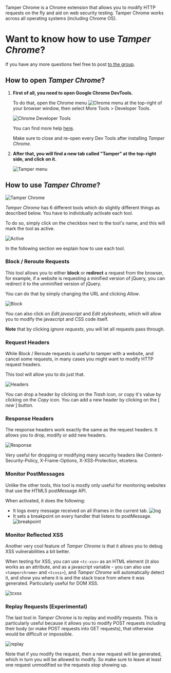 Tamper Chrome is a Chrome extension that allows you to modify HTTP requests on the fly and aid on web security testing. Tamper Chrome works across all operating systems (including Chrome OS).

# Want to know how to use *Tamper Chrome*?

If you have any more questions feel free to post [to the group](https://groups.google.com/forum/#!forum/tamper-chrome-help).

## How to open *Tamper Chrome*?
1.  **First of all, you need to open Google Chrome DevTools.**

    To do that, open the Chrome menu ![Chrome menu](https://sirdarckcat.github.io/images/menu.png) at the top-right of your browser window, then select More Tools > Developer Tools.

    ![Chrome Developer Tools](https://sirdarckcat.github.io/images/devtools.png)

    You can find more help [here](https://developers.google.com/web/tools/chrome-devtools/iterate/inspect-styles/shortcuts?hl=en#accessing-devtools).

    Make sure to close and re-open every Dev Tools after installing *Tamper Chrome*.

1.  **After that, you will find a new tab called "Tamper" at the top-right side, and click on it.**

    ![Tamper menu](https://sirdarckcat.github.io/images/tamper.png)


## How to use *Tamper Chrome*?

![Tamper Chrome](https://sirdarckcat.github.io/images/start.png)

*Tamper Chrome* has 6 different tools which do slightly different things as described below. You have to individually activate each tool.

To do so, simply click on the checkbox next to the tool's name, and this will mark the tool as active.


![Active](https://sirdarckcat.github.io/images/active.png)


In the following section we explain how to use each tool.

### Block / Reroute Requests

This tool allows you to either **block** or **redirect** a request from the browser, for example, if a website is requesting a minified version of jQuery, you can redirect it to the unminified version of jQuery.

You can do that by simply changing the URL and clicking *Allow*.

![Block](https://sirdarckcat.github.io/images/block.png)

You can also click on *Edit javascript* and *Edit stylesheets*, which will allow you to modify the javascript and CSS code itself.

**Note** that by clicking *ignore requests*, you will let all requests pass through.

### Request Headers

While Block / Reroute requests is useful to tamper with a website, and cancel some requests, in many cases you might want to modify HTTP request headers.

This tool will allow you to do just that.

![Headers](https://sirdarckcat.github.io/images/headers.png)

You can drop a header by clicking on the *Trash* icon, or copy it's value by clicking on the *Copy* icon. You can add a new header by clicking on the [ *new* ] button.

### Response Headers

The response headers work exactly the same as the request headers. It allows you to drop, modify or add new headers.

![Response](https://sirdarckcat.github.io/images/response.png)

Very useful for dropping or modifying many security headers like Content-Security-Policy, X-Frame-Options, X-XSS-Protection, etcetera.

### Monitor PostMessages

Unlike the other tools, this tool is mostly only useful for monitoring websites that use the HTML5 postMessage API.

When activated, it does the following:
-  It logs every message received on all iframes in the current tab. ![log](https://sirdarckcat.github.io/images/postmessagelog.png)
-  It sets a breakpoint on every handler that listens to postMessage. ![breakpoint](https://sirdarckcat.github.io/images/postmessage.png)


### Monitor Reflected XSS

Another very cool feature of *Tamper Chrome* is that it allows you to debug XSS vulnerabilities a bit better.

When testing for XSS, you can use `<tc-xss>` as an HTML element (it also works as an attribute, and as a javascript variable - you can also use `<tamperchrome>` and `<tcxss>`), and *Tamper Chrome* will automatically detect it, and show you where it is and the stack trace from where it was generated. Particularly useful for DOM XSS.

![tcxss](https://sirdarckcat.github.io/images/tcxss.png)

### Replay Requests (Experimental)

The last tool in *Tamper Chrome* is to replay and modify requests. This is particularly useful because it allows you to modify POST requests including their body (or make POST requests into GET requests), that otherwise would be difficult or impossible.

![replay](https://sirdarckcat.github.io/images/replay.png)

Note that if you modify the request, then a new request will be generated, which in turn you will be allowed to modify. So make sure to leave at least one request unmodified so the requests stop showing up.
